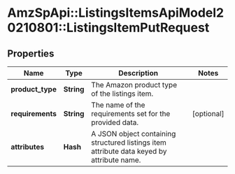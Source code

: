 # AmzSpApi::ListingsItemsApiModel20210801::ListingsItemPutRequest

## Properties
Name | Type | Description | Notes
------------ | ------------- | ------------- | -------------
**product_type** | **String** | The Amazon product type of the listings item. | 
**requirements** | **String** | The name of the requirements set for the provided data. | [optional] 
**attributes** | **Hash** | A JSON object containing structured listings item attribute data keyed by attribute name. | 

